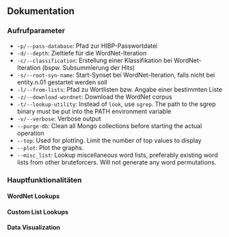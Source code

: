 ## Dokumentation

### Aufrufparameter

- `-p/--pass-database`: Pfad zur HIBP-Passwortdatei
- `-d/--depth`: Zieltiefe für die WordNet-Iteration
- `-c/--classification`: Erstellung einer Klassifikation bei WordNet-Iteration (bspw. Subsummierung der Hits)
- `-s/--root-syn-name`: Start-Synset bei WordNet-Iteration, falls nicht bei entity.n.01 gestartet werden soll
- `-l/--from-lists`: Pfad zu Wortlisten bzw. Angabe einer bestimmten Liste
- `-z/--download-wordnet`: Download the WordNet corpus
- `-t/--lookup-utility`: Instead of `look`, use `sgrep`. The path to the sgrep binary must be put into the PATH environment variable
- `-v/--verbose`: Verbose output
- `--purge-db`: Clean all Mongo collections before starting the actual operation
- `--top`: Used for plotting. Limit the number of top values to display
- `--plot`: Plot the graphs.
- `--misc_list`: Lookup miscellaneous word lists, preferably existing word lists from other bruteforcers. Will not generate any word permutations.

### Hauptfunktionalitäten

#### WordNet Lookups

#### Custom List Lookups

#### Data Visualization